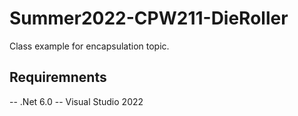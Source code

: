 # Summer2022-CPW211-DieRoller
Class example for encapsulation topic.

## Requiremnents
-- .Net 6.0
-- Visual Studio 2022
